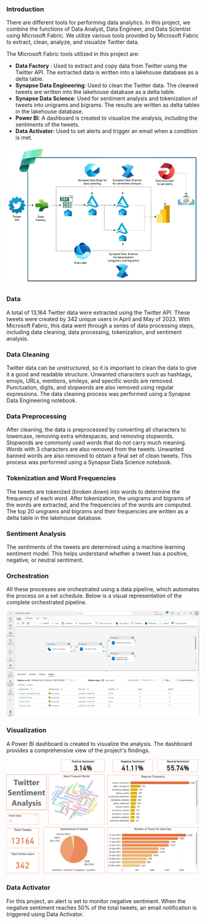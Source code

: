 ### Introduction
There are different tools for performing data analytics. In this project, we combine the functions of Data Analyst, Data Engineer, and Data Scientist using Microsoft Fabric. We utilize various tools provided by Microsoft Fabric to extract, clean, analyze, and visualize Twitter data.

The Microsoft Fabric tools utilized in this project are:

- **Data Factory** : Used to extract and copy data from Twitter using the Twitter API. The extracted data is written into a lakehouse database as a delta table.
- **Synapse Data Engineering**: Used to clean the Twitter data. The cleaned tweets are written into the lakehouse database as a delta table.
- **Synapse Data Science**: Used for sentiment analysis and tokenization of tweets into unigrams and bigrams. The results are written as delta tables in the lakehouse database.
- **Power BI**: A dashboard is created to visualize the analysis, including the sentiments of the tweets.
- **Data Activator**: Used to set alerts and trigger an email when a condition is met.

![alt text](<twitter microsoft fabric.png>)

### Data
A total of 13,164 Twitter data were extracted using the Twitter API. These tweets were created by 342 unique users in April and May of 2023. With Microsoft Fabric, this data went through a series of data processing steps, including data cleaning, data processing, tokenization, and sentiment analysis.

### Data Cleaning
Twitter data can be unstructured, so it is important to clean the data to give it a good and readable structure. Unwanted characters such as hashtags, emojis, URLs, mentions, smileys, and specific words are removed. Punctuation, digits, and stopwords are also removed using regular expressions. The data cleaning process was performed using a Synapse Data Engineering notebook.

### Data Preprocessing
After cleaning, the data is preprocessed by converting all characters to lowercase, removing extra whitespaces, and removing stopwords. Stopwords are commonly used words that do not carry much meaning. Words with 3 characters are also removed from the tweets. Unwanted banned words are also removed to obtain a final set of clean tweets. This process was performed using a Synapse Data Science notebook.

### Tokenization and Word Frequencies
The tweets are tokenized (broken down) into words to determine the frequency of each word. After tokenization, the unigrams and bigrams of the words are extracted, and the frequencies of the words are computed. The top 20 unigrams and bigrams and their frequencies are written as a delta table in the lakehouse database.

### Sentiment Analysis
The sentiments of the tweets are determined using a machine learning sentiment model. This helps understand whether a tweet has a positive, negative, or neutral sentiment.

### Orchestration
All these processes are orchestrated using a data pipeline, which automates the process on a set schedule. Below is a visual representation of the complete orchestrated pipeline.

![alt text](<microsoft fabric project.png>)

### Visualization
A Power BI dashboard is created to visualize the analysis. The dashboard provides a comprehensive view of the project's findings.

![alt text](<power bi.png>)

### Data Activator
For this project, an alert is set to monitor negative sentiment. When the negative sentiment reaches 50% of the total tweets, an email notification is triggered using Data Activator.